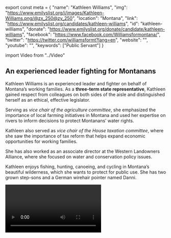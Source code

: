export const meta = {
  "name": "Kathleen Williams",
  "img": "https://www.emilyslist.org/i/images/Kathleen-Williams.png/@zx_250@zy_250",
  "location": "Montana",
  "link": "https://www.emilyslist.org/candidates/kathleen-williams",
  "id": "kathleen-williams",
  "donate": "https://www.emilyslist.org/donate/candidate/kathleen-williams",
  "facebook": "https://www.facebook.com/Williamsformontana/",
  "twitter": "https://twitter.com/williamsformt?lang=en",
  "website": "",
  "youtube": "",
  "keywords": ["Public Servant"]
}

import Video from "../Video"

## An experienced leader fighting for Montanans

Kathleen Williams is an experienced leader and fighter on behalf of Montana’s working families. As a **three-term state representative**, Kathleen gained respect from colleagues on both sides of the aisle and distinguished herself as an ethical, effective legislator.

Serving as _vice chair of the agriculture committee_, she emphasized the importance of local farming initiatives in Montana and used her expertise on rivers to inform decisions to protect Montanans’ water rights.

Kathleen also served as _vice chair of the House taxation committee_, where she saw the importance of tax reform that helps expand economic opportunities for working families.

She has also worked as an associate director at the Western Landowners Alliance, where she focused on water and conservation policy issues.

Kathleen enjoys fishing, hunting, canoeing, and cycling in Montana’s beautiful wilderness, which she wants to protect for public use. She has two grown step-sons and a German wirehair pointer named Danni.

<Video id="Mzc7SRb_ZZ8" />

## A champion for expanding health care and economic opportunity

Kathleen is running for Congress because she cares deeply about protecting Montanans’ health care and expanding economic opportunity. While she was in the legislature, Kathleen helped shepherd the passage of a bill that sought to ensure cancer patients are treated fairly by health insurers and able to participate in clinical trials that could lead to breakthroughs in treatment. She has released a detailed health policy plan that she will work to pass in Congress. “When I talk to people, health care is absolutely [number one]. If we didn’t have the political will before, we better get it, because we have to fix this,” she has said. Part of Kathleen’s commitment to improving health care comes from the fact that she served as a caregiver for her ailing mother when she was only 11 years old. “I know how an illness can affect a family – it’s hard. We need to make sure every family has health care,” she has said.

## An opportunity to flip a seat and flip the House

Kathleen won a crowded primary to face off against freshman incumbent Rep. Greg Gianforte, who should not only be considered dangerous because of his extreme views on health care and public lands, but also because he pleaded guilty to physically assaulting a reporter on the campaign trail during his special election. This is an opportunity to flip a seat from red to blue and help Democrats win back the House. Kathleen would be the first woman to represent Montana in Congress since the 1940s. “I had a lot of women say they were not sure a woman could win in Montana, and after a while I got blunt: ‘Well, it won’t happen if that’s what we think!’” she has said. Let’s show this champion for Montanans the full support of the EMILY’s List community and help her win this race.

